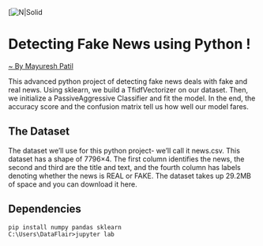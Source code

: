[![N|Solid](https://miro.medium.com/max/790/1*OT_N4E4FjLnwoxu58dcOJA.png)
# Detecting Fake News using Python !
[~ By Mayuresh Patil]()

This advanced python project of detecting fake news deals with fake and real news. Using sklearn, we build a TfidfVectorizer on our dataset. Then, we initialize a PassiveAggressive Classifier and fit the model. In the end, the accuracy score and the confusion matrix tell us how well our model fares.

## The Dataset
The dataset we’ll use for this python project- we’ll call it news.csv. This dataset has a shape of 7796×4. The first column identifies the news, the second and third are the title and text, and the fourth column has labels denoting whether the news is REAL or FAKE. The dataset takes up 29.2MB of space and you can download it here.



## Dependencies
```
pip install numpy pandas sklearn
C:\Users\DataFlair>jupyter lab
```
